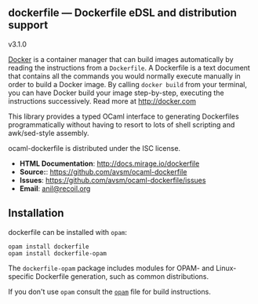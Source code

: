 dockerfile — Dockerfile eDSL and distribution support
-----------------------------------------------------
v3.1.0

[Docker](http://docker.com) is a container manager that can build images
automatically by reading the instructions from a `Dockerfile`. A Dockerfile is
a text document that contains all the commands you would normally execute
manually in order to build a Docker image. By calling `docker build` from your
terminal, you can have Docker build your image step-by-step, executing the
instructions successively.  Read more at <http://docker.com>

This library provides a typed OCaml interface to generating Dockerfiles
programmatically without having to resort to lots of shell scripting and
awk/sed-style assembly.

ocaml-dockerfile is distributed under the ISC license.

- **HTML Documentation**: http://docs.mirage.io/dockerfile
- **Source:**: https://github.com/avsm/ocaml-dockerfile
- **Issues**: https://github.com/avsm/ocaml-dockerfile/issues
- **Email**: <anil@recoil.org>

## Installation

dockerfile can be installed with `opam`:

    opam install dockerfile
    opam install dockerfile-opam

The `dockerfile-opam` package includes modules for OPAM- and Linux-specific
Dockerfile generation, such as common distributions.

If you don't use `opam` consult the [`opam`](opam) file for build
instructions.
